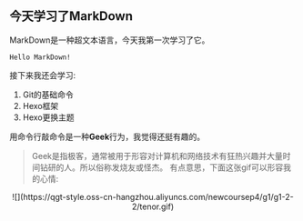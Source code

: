 ## 今天学习了**MarkDown** 

MarkDown是一种超文本语言，今天我第一次学习了它。

    Hello MarkDown!

接下来我还会学习:

1. Git的基础命令
1. Hexo框架
1. Hexo更换主题

用命令行敲命令是一种**Geek**行为，我觉得还挺有趣的。

> Geek是指极客，通常被用于形容对计算机和网络技术有狂热兴趣并大量时间钻研的人。所以俗称发烧友或怪杰。
有点意思，下面这张gif可以形容我的心情:

 <div align=center>![](https://qgt-style.oss-cn-hangzhou.aliyuncs.com/newcoursep4/g1/g1-2-2/tenor.gif)</div>
